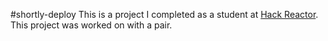#shortly-deploy
This is a project I completed as a student at [Hack Reactor](http://www.hackreactor.com/). This project was worked on with a pair.
